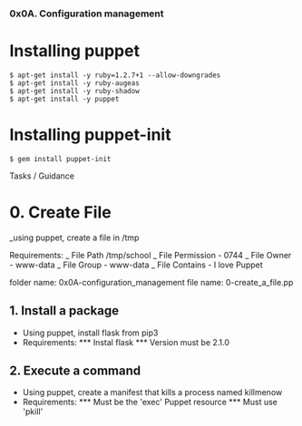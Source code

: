 ### 0x0A. Configuration management

# Installing puppet
	$ apt-get install -y ruby=1.2.7+1 --allow-downgrades
	$ apt-get install -y ruby-augeas
	$ apt-get install -y ruby-shadow
	$ apt-get install -y puppet

# Installing puppet-init
	$ gem install puppet-init

Tasks / Guidance

# 0. Create File

_using puppet, create a file in /tmp

Requirements:
    _ File Path /tmp/school
    _ File Permission - 0744
    _ File Owner - www-data
    _ File Group - www-data
    _ File Contains - I love Puppet

folder name: 0x0A-configuration_management
file name: 0-create_a_file.pp


## 1. Install a package

* Using puppet, install flask from pip3
* Requirements:
	*** Instal flask
	*** Version must be 2.1.0


## 2. Execute a command

* Using puppet, create a manifest that kills a process named killmenow
* Requirements:
	*** Must be the 'exec' Puppet resource
	*** Must use 'pkill'


















